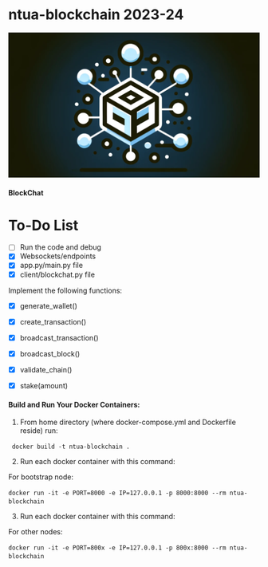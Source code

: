 # ntua-blockchain 2023-24

<p align="center">
  <img src="./images/logo.png" max-width="50%" />
</p>

#### BlockChat

# To-Do List
- [ ] Run the code and debug
- [X] Websockets/endpoints
- [X] app.py/main.py file
- [X] client/blockchat.py file

Implement the following functions:
- [x] generate_wallet()
- [x] create_transaction()
- [x] broadcast_transaction()
- [x] broadcast_block()
- [x] validate_chain()
- [x] stake(amount)


#### Build and Run Your Docker Containers:

1. From home directory (where docker-compose.yml and Dockerfile reside) run:

```  docker build -t ntua-blockchain . ```

2. Run each docker container with this command:

For bootstrap node:

```docker run -it -e PORT=8000 -e IP=127.0.0.1 -p 8000:8000 --rm ntua-blockchain```

3. Run each docker container with this command:

For other nodes:

```docker run -it -e PORT=800x -e IP=127.0.0.1 -p 800x:8000 --rm ntua-blockchain```